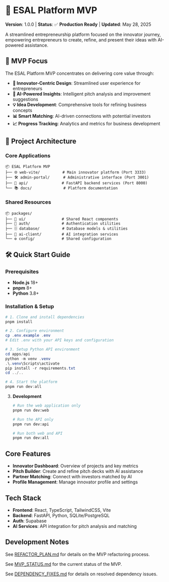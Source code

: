 
# 🚀 ESAL Platform MVP

**Version**: 1.0.0 | **Status**: ✅ **Production Ready** | **Updated**: May 28, 2025

A streamlined entrepreneurship platform focused on the innovator journey, empowering entrepreneurs to create, refine, and present their ideas with AI-powered assistance.

## 🎯 MVP Focus

The ESAL Platform MVP concentrates on delivering core value through:

- **🚀 Innovator-Centric Design**: Streamlined user experience for entrepreneurs
- **🤖 AI-Powered Insights**: Intelligent pitch analysis and improvement suggestions  
- **💡 Idea Development**: Comprehensive tools for refining business concepts
- **📊 Smart Matching**: AI-driven connections with potential investors
- **📈 Progress Tracking**: Analytics and metrics for business development

## 📁 Project Architecture

### Core Applications

```
📦 ESAL Platform MVP
├── 🌐 web-vite/          # Main innovator platform (Port 3333)
├── 🛠️ admin-portal/      # Administrative interface (Port 3001)  
├── 🔧 api/               # FastAPI backend services (Port 8000)
└── 📚 docs/              # Platform documentation
```

### Shared Resources

```
📦 packages/
├── 🎨 ui/                # Shared React components
├── 🔐 auth/              # Authentication utilities
├── 🗄️ database/          # Database models & utilities
├── 🤖 ai-client/         # AI integration services
└── ⚙️ config/            # Shared configuration
```

## 🛠️ Quick Start Guide

### Prerequisites

- **Node.js** 18+
- **pnpm** 8+  
- **Python** 3.8+

### Installation & Setup

```powershell
# 1. Clone and install dependencies
pnpm install

# 2. Configure environment
cp .env.example .env
# Edit .env with your API keys and configuration

# 3. Setup Python API environment
cd apps/api
python -m venv .venv
.\.venv\Scripts\activate
pip install -r requirements.txt
cd ../..

# 4. Start the platform
pnpm run dev:all
```

3. **Development**
   ```bash
   # Run the web application only
   pnpm run dev:web

   # Run the API only
   pnpm run dev:api

   # Run both web and API
   pnpm run dev:all
   ```

## Core Features

- **Innovator Dashboard**: Overview of projects and key metrics
- **Pitch Builder**: Create and refine pitch decks with AI assistance
- **Partner Matching**: Connect with investors matched by AI
- **Profile Management**: Manage innovator profile and settings

## Tech Stack

- **Frontend**: React, TypeScript, TailwindCSS, Vite
- **Backend**: FastAPI, Python, SQLite/PostgreSQL
- **Auth**: Supabase
- **AI Services**: API integration for pitch analysis and matching

## Development Notes

See [REFACTOR_PLAN.md](./REFACTOR_PLAN.md) for details on the MVP refactoring process.

See [MVP_STATUS.md](./MVP_STATUS.md) for the current status of the MVP.

See [DEPENDENCY_FIXES.md](./DEPENDENCY_FIXES.md) for details on resolved dependency issues.
